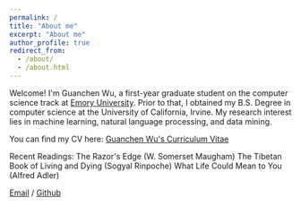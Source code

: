 ```yaml
---
permalink: /
title: "About me"
excerpt: "About me"
author_profile: true
redirect_from: 
  - /about/
  - /about.html
---
```


Welcome! I'm Guanchen Wu, a first-year graduate student on the computer science track at [Emory University](https://www.emory.edu/home/index.html). Prior to that, I obtained my B.S. Degree in computer science at the University of California, Irvine. My research interest lies in machine learning, natural language processing, and data mining.

You can find my CV here: [Guanchen Wu's Curriculum Vitae](../assets/cv.pdf)

Recent Readings:
The Razor's Edge (W. Somerset Maugham)
The Tibetan Book of Living and Dying (Sogyal Rinpoche)
What Life Could Mean to You (Alfred Adler)


[Email](mailto:guanchew@uci.edu) / [Github](https://github.com/spacebetweenus)
